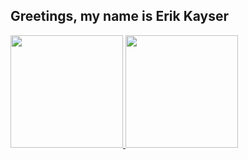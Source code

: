 ## Greetings, my name is Erik Kayser 
 <div>
  <a href="https://github.com/resyakKire">
  <img height="180em" src="https://github-readme-stats.vercel.app/api?username=resyakKire&show_icons=true&include_all_commits=true&count_private=true&title_color#9D00FF&bg_color#052E17&icon_color#FFAD19"/>
  <img height="180em" src="https://github-readme-stats.vercel.app/api/top-langs/?username=resyakKire&layout=compact&langs_count=7&title_color(#9D00FF)&bg_color(#052E17)&icon_color(#FFAD19)"/>
</div>
